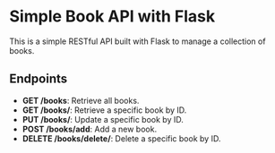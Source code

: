 # Simple Book API with Flask

This is a simple RESTful API built with Flask to manage a collection of books.

## Endpoints

- **GET /books**: Retrieve all books.
- **GET /books/<id>**: Retrieve a specific book by ID.
- **PUT /books/<id>**: Update a specific book by ID.
- **POST /books/add**: Add a new book.
- **DELETE /books/delete/<id>**: Delete a specific book by ID.
